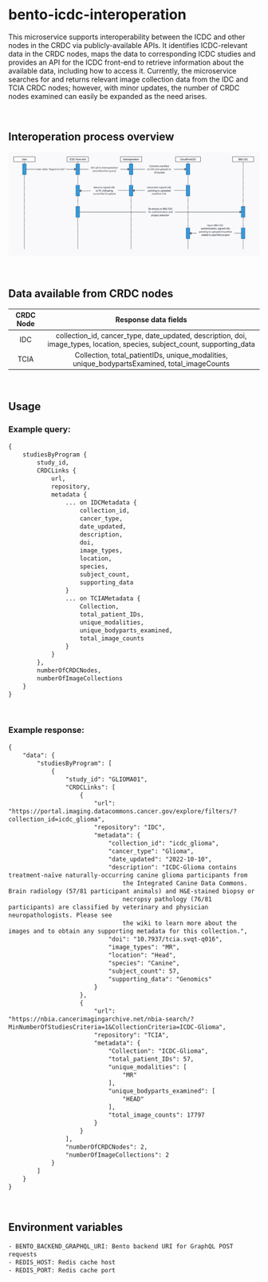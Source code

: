 # bento-icdc-interoperation

This microservice supports interoperability between the ICDC and other nodes in the CRDC via publicly-available APIs. It identifies ICDC-relevant data in the CRDC nodes, maps the data to corresponding ICDC studies and provides an API for the ICDC front-end to retrieve information about the available data, including how to access it. Currently, the microservice searches for and returns relevant image collection data from the IDC and TCIA CRDC nodes; however, with minor updates, the number of CRDC nodes examined can easily be expanded as the need arises.

&nbsp;

## Interoperation process overview

![Interoperation Sequence Diagram](./doc/sequence_diagram.png)

&nbsp;

## Data available from CRDC nodes

| CRDC Node |                                                    Response data fields                                                    |
| :-------: | :------------------------------------------------------------------------------------------------------------------------: |
|    IDC    | collection_id, cancer_type, date_updated, description, doi, image_types, location, species, subject_count, supporting_data |
|   TCIA    |                Collection, total_patientIDs, unique_modalities, unique_bodypartsExamined, total_imageCounts                |

&nbsp;

## Usage

### Example query:

```
{
    studiesByProgram {
        study_id,
        CRDCLinks {
            url,
            repository,
            metadata {
                ... on IDCMetadata {
                    collection_id,
                    cancer_type,
                    date_updated,
                    description,
                    doi,
                    image_types,
                    location,
                    species,
                    subject_count,
                    supporting_data
                }
                ... on TCIAMetadata {
                    Collection,
                    total_patient_IDs,
                    unique_modalities,
                    unique_bodyparts_examined,
                    total_image_counts
                }
            }
        },
        numberOfCRDCNodes,
        numberOfImageCollections
    }
}
```

&nbsp;

### Example response:

```
{
    "data": {
        "studiesByProgram": [
            {
                "study_id": "GLIOMA01",
                "CRDCLinks": [
                    {
                        "url": "https://portal.imaging.datacommons.cancer.gov/explore/filters/?collection_id=icdc_glioma",
                        "repository": "IDC",
                        "metadata": {
                            "collection_id": "icdc_glioma",
                            "cancer_type": "Glioma",
                            "date_updated": "2022-10-10",
                            "description": "ICDC-Glioma contains treatment-naïve naturally-occurring canine glioma participants from
                                the Integrated Canine Data Commons. Brain radiology (57/81 participant animals) and H&E-stained biopsy or
                                necropsy pathology (76/81 participants) are classified by veterinary and physician neuropathologists. Please see
                                the wiki to learn more about the images and to obtain any supporting metadata for this collection.",
                            "doi": "10.7937/tcia.svqt-q016",
                            "image_types": "MR",
                            "location": "Head",
                            "species": "Canine",
                            "subject_count": 57,
                            "supporting_data": "Genomics"
                        }
                    },
                    {
                        "url": "https://nbia.cancerimagingarchive.net/nbia-search/?MinNumberOfStudiesCriteria=1&CollectionCriteria=ICDC-Glioma",
                        "repository": "TCIA",
                        "metadata": {
                            "Collection": "ICDC-Glioma",
                            "total_patient_IDs": 57,
                            "unique_modalities": [
                                "MR"
                            ],
                            "unique_bodyparts_examined": [
                                "HEAD"
                            ],
                            "total_image_counts": 17797
                        }
                    }
                ],
                "numberOfCRDCNodes": 2,
                "numberOfImageCollections": 2
            }
        ]
    }
}
```

&nbsp;

## Environment variables

    - BENTO_BACKEND_GRAPHQL_URI: Bento backend URI for GraphQL POST requests
    - REDIS_HOST: Redis cache host
    - REDIS_PORT: Redis cache port
